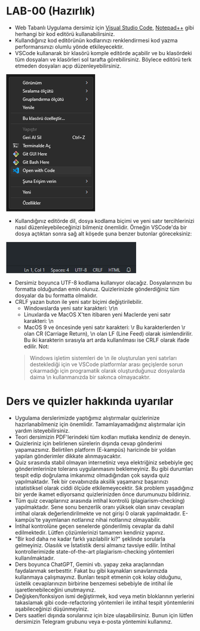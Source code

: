 # LAB-00 (Hazırlık)

* Web Tabanlı Uygulama dersimiz için [Visual Studio Code](https://code.visualstudio.com/), [Notepad++](https://notepad-plus-plus.org/) gibi herhangi bir kod editörü kullanabilirsiniz.
* Kullandığınız kod editörünün kodlarınızı renklendirmesi kod yazma performansınızı olumlu yönde etkileyecektir.
* VSCode kullanarak bir klasörü komple editörde açabilir ve bu klasördeki tüm dosyaları ve klasörleri sol tarafta görebilirsiniz. Böylece editörü terk etmeden dosyaları açıp düzenleyebilirsiniz.

![VSCode ile aç](Open-with-VSCode.png)

* Kullandığınız editörde dil, dosya kodlama biçimi ve yeni satır tercihlerinizi nasıl düzenleyebileceğinizi bilmeniz önemlidir. Örneğin VSCode'da bir dosya açtıktan sonra sağ alt köşede şuna benzer butonlar göreceksiniz:

![VSCode alt bar](vscode-bottom-bar.png)

* Dersimiz boyunca UTF-8 kodlama kullanıyor olacağız. Dosyalarınızın bu formatta olduğundan emin olunuz. Quizlerinizde gönderdiğiniz tüm dosyalar da bu formatta olmalıdır.
* CRLF yazan buton ile yeni satır biçimi değiştirilebilir.
  * Windowslarda yeni satır karakteri: \r\n
  * Linuxlarda ve MacOS X'ten itibaren yeni Maclerde yeni satır karakteri: \n
  * MacOS 9 ve öncesinde yeni satır karakteri: \r
  Bu karakterlerden \r olan CR (Carriage Return), \n olan LF (Line Feed) olarak isimlendirilir. Bu iki karakterin sırasıyla art arda kullanılması ise CRLF olarak ifade edilir.
  Not:
  > Windows işletim sistemleri de \n ile oluşturulan yeni satırları desteklediği için ve VSCode platformlar arası geçişlerde sorun çıkarmadığı için programatik olarak oluşturduğunuz dosyalarda daima \n kullanmanızda bir sakınca olmayacaktır.

# Ders ve quizler hakkında uyarılar

* Uygulama derslerimizde yaptığımız alıştırmalar quizlerinize hazırlanabilmeniz için önemlidir. Tamamlayamadığınız alıştırmalar için yardım isteyebilirsiniz.
* Teori dersimizin PDF'lerindeki tüm kodları mutlaka kendiniz de deneyin.
* Quizleriniz için belirlenen sürelerin dışında cevap gönderimi yapamazsınız. Belirtilen platform (E-kampüs) haricinde bir yoldan yapılan gönderimler dikkate alınmayacaktır.
* Quiz sırasında stabil olmayan internetiniz veya elektriğiniz sebebiyle geç gönderimlerinize tolerans uygulanmasını beklemeyiniz. Bu gibi durumları tespit edip doğrulama imkanımız olmadığından çok sayıda quiz yapılmaktadır. Tek bir cevabınızda aksilik yaşamanız başarınızı istatistiksel olarak ciddi ölçüde etkilemeyecektir. Sık problem yaşadığınız bir yerde ikamet ediyorsanız quizlerinizden önce durumunuzu bildiriniz.
* Tüm quiz cevaplarınız arasında intihal kontrolü (plagiarism-checking) yapılmaktadır. Sene sonu benzerlik oranı yüksek olan sınav cevapları intihal olarak değerlendirilmekte ve not girişi 0 olarak yapılmaktadır. E-kampüs'te yayımlanan notlarınız nihai notlarınız olmayabilir.
* İntihal kontrolüne geçen senelerde gönderilmiş cevaplar da dahil edilmektedir. Lütfen çözümlerinizi tamamen kendiniz yapınız.
* "Bir kod daha ne kadar farklı yazılabilir ki?" şeklinde sorularla gelmeyiniz. Olasılık ve İstatistik dersi almanız tavsiye edilir. İntihal kontrollerimizde state-of-the-art plagiarism-checking yöntemleri kullanılmaktadır.
* Ders boyunca ChatGPT, Gemini vb. yapay zeka araçlarından faydalanmak serbesttir. Fakat bu gibi kaynakları sınavlarınızda kullanmaya çalışmayınız. Bunları tespit etmenin çok kolay olduğunu, üstelik cevaplarınızın birbirine benzemesi sebebiyle de intihal ile işaretlenebileceğini unutmayınız.
* Değişken/fonksiyon ismi değiştirmek, kod veya metin bloklarının yerlerini takaslamak gibi code-refactoring yöntemleri ile intihal tespit yöntemlerini aşabileceğinizi düşünmeyiniz.
* Ders saatleri dışında sorularınız için bize ulaşabilirsiniz. Bunun için lütfen dersimizin Telegram grubunu veya e-posta yöntemini kullanınız.


